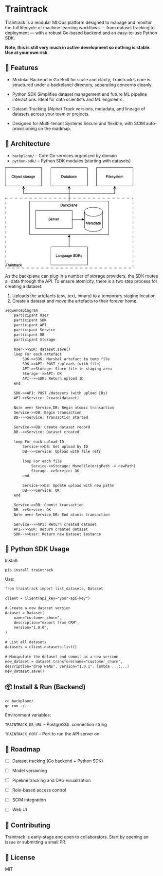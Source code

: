 # Traintrack

Traintrack is a modular MLOps platform designed to manage and monitor the full lifecycle of machine learning workflows — from dataset tracking to deployment — with a robust Go-based backend and an easy-to-use Python SDK.

**Note, this is still very much in active development so nothing is stable. Use at your own risk.**

## 🚀 Features
- Modular Backend in Go
  Built for scale and clarity, Traintrack’s core is structured under a backplane/ directory, separating concerns cleanly.

- Python SDK
  Simplifies dataset management and future ML pipeline interactions. Ideal for data scientists and ML engineers.

- Dataset Tracking (Alpha)
  Track versions, metadata, and lineage of datasets across your team or projects.

- Designed for Multi-tenant Systems
  Secure and flexible, with SCIM auto-provisioning on the roadmap.


## 🧱 Architecture
- `backplane/` – Core Go services organized by domain
- `python-sdk/` – Python SDK modules (starting with datasets)

![Architecture diagram](public/assets/architecture.png)

As the backplane can plug in a number of storage providers, the SDK routes all data through the API. To ensure atomicity, there is a two step process for creating a dataset. 

1) Uploads the artefacts (csv, text, binary) to a temporary staging location
2) Create a dataset and move the artefacts to their forever home.

```mermaid
sequenceDiagram
    participant User
    participant SDK
    participant API
    participant Service
    participant DB
    participant Storage

    User->>SDK: dataset.save()
    loop For each artefact
        SDK->>SDK: Marshal artefact to temp file
        SDK->>API: POST /uploads (with file)
        API->>Storage: Store file in staging area
        Storage-->>API: OK
        API-->>SDK: Return upload ID
    end

    SDK->>API: POST /datasets (with upload IDs)
    API->>Service: Create(dataset)

    Note over Service,DB: Begin atomic transaction
    Service->>DB: Begin transaction
    DB-->>Service: Transaction started

    Service->>DB: Create dataset record
    DB-->>Service: Dataset created

    loop For each upload ID
        Service->>DB: Get upload by ID
        DB-->>Service: Upload with file refs

        loop For each file
            Service->>Storage: MoveFile(origPath -> newPath)
            Storage-->>Service: OK
        end

        Service->>DB: Update upload with new paths
        DB-->>Service: OK
    end

    Service->>DB: Commit transaction
    DB-->>Service: OK
    Note over Service,DB: End atomic transaction

    Service-->>API: Return created dataset
    API-->>SDK: Return created dataset
    SDK-->>User: Return new Dataset instance
```

## 🐍 Python SDK Usage

Install: 

```
pip install traintrack
```

Use: 

```
from traintrack import list_datasets, Dataset

client = Client(api_key="your-api-key")

# Create a new dataset version
dataset = Dataset(
    name="customer_churn",
    description="export from CRM",
    version="1.0.0",
)

# List all datasets
datasets = client.datasets.list()

# Manipulate the dataset and commit as a new version
new_dataset = dataset.transform(name="customer_churn", description="drop NaNs", version="1.0.1", lambda ...:...) 
new_dataset.save()
```

## 📦 Install & Run (Backend)

```
cd backplane/
go run ./...
```

Environment variables:

`TRAINTRACK_DB_URL` – PostgreSQL connection string

`TRAINTRACK_PORT` – Port to run the API server on

## 📅 Roadmap
- [ ] Dataset tracking (Go backend + Python SDK)

- [ ] Model versioning

- [ ] Pipeline tracking and DAG visualization

- [ ] Role-based access control

- [ ] SCIM integration

- [ ] Web UI

## 🤝 Contributing
Traintrack is early-stage and open to collaborators. Start by opening an issue or submitting a small PR.

## 📄 License
MIT
